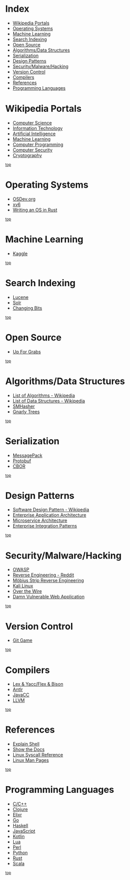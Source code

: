 # Index
* [Wikipedia Portals](#wikipedia-portals)
* [Operating Systems](#operating-systems)
* [Machine Learning](#machine-learning)
* [Search Indexing](#search-indexing)
* [Open Source](#open-source)
* [Algorithms/Data Structures](#algorithmsdata-structures)
* [Serialization](#serialization)
* [Design Patterns](#design-patterns)
* [Security/Malware/Hacking](#securitymalwarehacking)
* [Version Control](#version-control)
* [Compilers](#compilers)
* [References](#references)
* [Programming Languages](#programming-languages)

# Wikipedia Portals
* [Computer Science](https://en.wikipedia.org/wiki/Portal:Computer_science)
* [Information Technology](https://en.wikipedia.org/wiki/Portal:Information_technology)
* [Artificial Intelligence](https://en.wikipedia.org/wiki/Portal:Artificial_intelligence)
* [Machine Learning](https://en.wikipedia.org/wiki/Portal:Machine_learning)
* [Computer Programming](https://en.wikipedia.org/wiki/Portal:Computer_programming)
* [Computer Security](https://en.wikipedia.org/wiki/Portal:Computer_security)
* [Cryptography](https://en.wikipedia.org/wiki/Portal:Cryptography)

<sub>[top](#index)</sub>

# Operating Systems
* [OSDev.org](http://wiki.osdev.org/Expanded_Main_Page)
* [xv6](https://pdos.csail.mit.edu/6.828/2017/xv6.html)
* [Writing an OS in Rust](https://os.phil-opp.com/)

<sub>[top](#index)</sub>

# Machine Learning
* [Kaggle](https://www.kaggle.com/)

<sub>[top](#index)</sub>

# Search Indexing
* [Lucene](https://lucene.apache.org/)
* [Solr](http://lucene.apache.org/solr/)
* [Changing Bits](http://blog.mikemccandless.com/)

<sub>[top](#index)</sub>

# Open Source
* [Up For Grabs](http://up-for-grabs.net/)

<sub>[top](#index)</sub>

# Algorithms/Data Structures
* [List of Algorithms - Wikipedia](https://en.wikipedia.org/wiki/List_of_algorithms)
* [List of Data Structures - Wikipedia](https://en.wikipedia.org/wiki/List_of_data_structures)
* [SMHasher](https://github.com/aappleby/smhasher)
* [Gnarly Trees](https://people.ksp.sk/~kuko/gnarley-trees/)

<sub>[top](#index)</sub>

# Serialization
* [MessagePack](http://msgpack.org/index.html)
* [Protobuf](https://developers.google.com/protocol-buffers/)
* [CBOR](http://cbor.io/)

<sub>[top](#index)</sub>

# Design Patterns
* [Software Design Pattern - Wikipedia](https://en.wikipedia.org/wiki/Software_design_pattern)
* [Enterprise Application Architecture](https://martinfowler.com/eaaCatalog/)
* [Microservice Architecture](http://microservices.io/)
* [Enterprise Integration Patterns](http://www.enterpriseintegrationpatterns.com/)

<sub>[top](#index)</sub>

# Security/Malware/Hacking
* [OWASP](https://www.owasp.org/)
* [Reverse Engineering - Reddit](https://www.reddit.com/r/ReverseEngineering/comments/hg0fx/a_modest_proposal_absolutely_no_babies_involved/)
* [Möbius Strip Reverse Engineering](http://www.msreverseengineering.com/program-analysis-reading-list/)
* [Kali Linux](https://www.kali.org/)
* [Over the Wire](http://overthewire.org)
* [Damn Vulnerable  Web Application](http://www.dvwa.co.uk/)

<sub>[top](#index)</sub>

# Version Control
* [Git Game](https://www.git-game.com/)

<sub>[top](#index)</sub>

# Compilers
* [Lex & Yacc/Flex & Bison](http://dinosaur.compilertools.net/)
* [Antlr](http://www.antlr.org/)
* [JavaCC](https://javacc.org/)
* [LLVM](https://llvm.org/)

<sub>[top](#index)</sub>

# References
* [Explain Shell](https://explainshell.com/)
* [Show the Docs](http://showthedocs.com/)
* [Linux Syscall Reference](http://syscalls.kernelgrok.com/)
* [Linux Man Pages](https://linux.die.net/man/)

<sub>[top](#index)</sub>

# Programming Languages
* [C/C++](http://www.cplusplus.com/)
* [Clojure](https://clojure.org/)
* [Elixr](https://elixir-lang.org/)
* [Go](https://golang.org/)
* [Haskell](https://www.haskell.org/)
* [JavaScript](https://developer.mozilla.org/en-US/docs/Web/JavaScript)
* [Kotlin](https://kotlinlang.org/)
* [Lua](https://www.lua.org/)
* [Perl](https://www.perl.org/)
* [Python](https://www.python.org/)
* [Rust](https://www.rust-lang.org/)
* [Scala](https://www.scala-lang.org/)

<sub>[top](#index)</sub>
